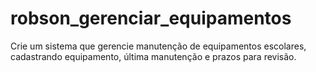 # robson_gerenciar_equipamentos
Crie um sistema que gerencie manutenção de equipamentos escolares,  cadastrando equipamento, última manutenção e prazos para revisão. 


